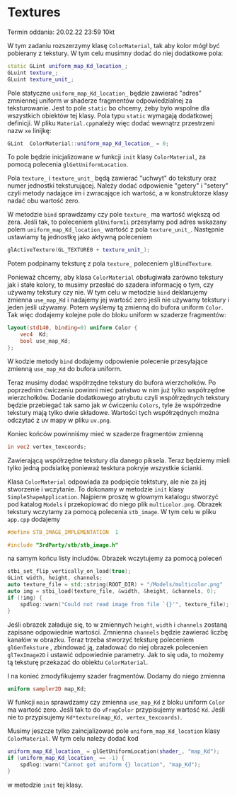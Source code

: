 # Textures

Termin oddania: 20.02.22 23:59 10kt

W tym zadaniu rozszerzymy klasę `ColorMaterial`, tak aby kolor mógł być pobierany z tekstury. W tym celu musimny dodać
do niej dodatkowe pola:

```c++
static GLint uniform_map_Kd_location_;
GLuint texture_;
GLuint texture_unit_;
```

Pole statyczne `uniform_map_Kd_location_` będzie zawierać "adres" zmniennej uniform w shaderze fragmentów
odpowiedzialnej za teksturowanie. Jest to pole `static` bo chcemy, żeby było wspolne dla wszystkich obiektów tej klasy.
Pola typu `static` wymagają dodatkowej definicji. W pliku `Material.cpp`należy więc dodać wewnątrz przestrzeni nazw `xe`
linijkę:

```c++
GLint  ColorMaterial::uniform_map_Kd_location_ = 0;
```

To pole będzie inicjalizowane w funkcji `init` klasy `ColorMaterial`, za pomocą polecenia `glGetUniformLocation`.

Pola `texture_` i `texture_unit_` będą zawierać "uchwyt" do tekstury oraz numer jednostki teksturującej. Należy dodać
odpowienie "getery" i "setery" czyli metody nadające im i zwracające ich wartość, a w konstruktorze klasy nadać obu
wartość zero.

W metodzie `bind` sprawdzamy czy pole `texture_` ma wartość większą od zera. Jeśli tak, to poleceniem `glUniform1i`
przesyłamy pod adres wskazany polem `uniform_map_Kd_location_` wartość z pola `texture_unit_`. Następnie ustawiamy tą
jednostkę jako aktywną poleceniem

```c++
glActiveTexture(GL_TEXTURE0 + texture_unit_); 
```

Potem podpinamy teksturę z pola `texture_` poleceniem `glBindTexture`.

Ponieważ chcemy, aby klasa `ColorMaterial` obsługiwała zarówno tekstury jak i stałe kolory, to musimy przesłać do
szadera informację o tym, czy używamy tekstury czy nie. W tym celu w metodzie `bind` deklarujemy zmienna `use_map_Kd` i
nadajemy jej wartość zero jeśli nie używamy tekstury i jeden jeśli używamy. Potem wyślemy tą zmienną do bufora
uniform `Color`. Tak więc dodajemy kolejne pole do bloku uniform w szaderze fragmentów:

```glsl
layout(std140, binding=0) uniform Color {
    vec4  Kd;
    bool use_map_Kd;
};
```

W kodzie metody `bind` dodajemy odpowienie polecenie przesyłające zmienną `use_map_Kd` do bufora uniform.

Teraz musimy dodać współrzędne tekstury do bufora wierzchołków. Po poprzednim ćwiczeniu powinni mieć państwo w nim już
tylko współrzędne wierzchołków. Dodanie dodatkowego atrybutu czyli współrzędnych tekstury będzie przebiegać tak samo jak
w ćwiczeniu `Colors`, tyle że współrzedne tekstury mają tylko dwie składowe. Wartości tych współrzędnych można odczytać
z uv mapy w pliku `uv.png`.

Koniec końców powinniśmy mieć w szaderze fragmentów zmienną

```glsl
in vec2 vertex_texcoords; 
```

Zawierającą współrzędne tekstury dla danego piksela. Teraz będziemy mieli tylko jedną podsiatkę ponieważ tesktura
pokryje wszystkie ścianki.

Klasa `ColorMaterial` odpowiada za podpięcie tektstury, ale nie za jej stworzenie i wczytanie. To dokonamy w
metodzie `init` klasy `SimpleShapeApplication`. Najpierw proszę w głownym katalogu stworzyć pod katalog `Models` i
przekopiować do niego plik `multicolor.png`. Obrazek tekstury wczytamy za pomocą polecenia `stb_image`. W tym celu w
pliku `app.cpp` dodajemy

```c++
#define STB_IMAGE_IMPLEMENTATION  1

#include "3rdParty/stb/stb_image.h"
```

na samym końcu listy includów. Obrazek wczytujemy za pomocą poleceń

```c++
stbi_set_flip_vertically_on_load(true);
GLint width, height, channels;
auto texture_file = std::string(ROOT_DIR) + "/Models/multicolor.png"
auto img = stbi_load(texture_file, &width, &height, &channels, 0);
if (!img) {
    spdlog::warn("Could not read image from file `{}'", texture_file);
}
```

Jeśli obrazek załaduje się, to w zmiennych `height`, `width` i `channels` zostaną zapisane odpowiednie wartości.
Zmnienna `channels` będzie zawierać liczbę kanałów w obrazku. Teraz trzeba stworzyć teksturę poleceniem  `glGenTeksture`
, zbindować ją, załadować do niej obrazek polecenien `glTexImage2D` i ustawić odpowiednie parametry. Jak to się uda, to
możemy tą teksturę przekazać do obiektu `ColorMaterial`.

I na konieć zmodyfikujemy szader fragmentów. Dodamy do niego zmienna

```glsl
uniform sampler2D map_Kd;
```

W funkcji `main` sprawdzamy czy zmienna `use_map_Kd` z bloku uniform `Color` ma wartość zero. Jeśli tak to
do `vFragColor` przypisujemy wartość `Kd`. Jeśli nie to przypisujemy
`Kd*texture(map_Kd, vertex_texcoords)`.

Musimy jeszcze tylko zaincjalizować pole  `uniform_map_Kd_location` klasy `ColorMaterial`. W tym celu należy dodać kod

```c++
uniform_map_Kd_location_ = glGetUniformLocation(shader_, "map_Kd");
if (uniform_map_Kd_location_ == -1) {
    spdlog::warn("Cannot get uniform {} location", "map_Kd");
}
```

w metodzie `init` tej klasy. 





